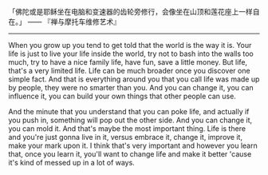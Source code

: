 「佛陀或是耶稣坐在电脑和变速器的齿轮旁修行，会像坐在山顶和莲花座上一样自在。」 —— 『禅与摩托车维修艺术』

---

When you grow up you tend to get told that the world is the way it is. 
Your life is just to live your life inside the world, try not to bash into the walls too much, try to have a nice family life, have fun, save a little money. But life, that's a very limited life. Life can be much broader once you discover one simple fact. And that is everything around you that you call life was made up by people, they were no smarter than you. And you can change it, you can influence it, you can build your own things that other people can use.

And the minute that you understand that you can poke life, and actually if you push in, something will pop out the other side. And you can change it, you can mold it. And that's maybe the most important thing. Life is there and you're just gonna live in it, versus embrace it, change it, improve it, make your mark upon it. I think that's very important and however you learn that, once you learn it, you'll want to change life and make it better 'cause it's kind of messed up in a lot of ways. 
